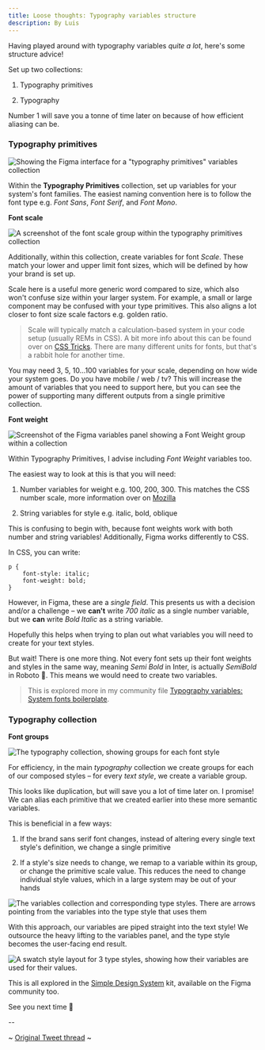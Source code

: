 ```yaml
---
title: Loose thoughts: Typography variables structure
description: By Luis
---
```

Having played around with typography variables *quite a lot*, here's some structure advice!

Set up two collections:

1. Typography primitives

2. Typography

Number 1 will save you a tonne of time later on because of how efficient aliasing can be.

### Typography primitives

![Showing the Figma interface for a "typography primitives" variables collection](/content/writing/typography-variables-structure-1.jpg)

Within the **Typography Primitives** collection, set up variables for your system's font families. The easiest naming convention here is to follow the font type e.g. *Font Sans*, *Font Serif*, and *Font Mono*.

**Font scale**

![A screenshot of the font scale group within the typography primitives collection](/content/writing/typography-variables-structure-2.jpg)

Additionally, within this collection, create variables for font *Scale*. These match your lower and upper limit font sizes, which will be defined by how your brand is set up.

Scale here is a useful more generic word compared to size, which also won't confuse size within your larger system. For example, a small or large component may be confused with your type primitives. This also aligns a lot closer to font size scale factors e.g. golden ratio.

> Scale will typically match a calculation-based system in your code setup (usually REMs in CSS). A bit more info about this can be found over on [CSS Tricks](https://css-tricks.com/almanac/properties/f/font-size/). There are many different units for fonts, but that's a rabbit hole for another time.

You may need 3, 5, 10...100 variables for your scale, depending on how wide your system goes. Do you have mobile / web / tv? This will increase the amount of variables that you need to support here, but you can see the power of supporting many different outputs from a single primitive collection.

**Font weight**

![Screenshot of the Figma variables panel showing a Font Weight group within a collection](/content/writing/typography-variables-structure-3.jpg)

Within Typography Primitives, I advise including *Font Weight* variables too.

The easiest way to look at this is that you will need:

1. Number variables for weight e.g. 100, 200, 300. This matches the CSS number scale, more information over on [Mozilla](https://developer.mozilla.org/en-US/docs/Web/CSS/@font-face/font-weight)

2. String variables for style e.g. italic, bold, oblique

This is confusing to begin with, because font weights work with both number and string variables! Additionally, Figma works differently to CSS.

In CSS, you can write:

```
p {
    font-style: italic;
    font-weight: bold;
}
```

However, in Figma, these are a *single field*. This presents us with a decision and/or a challenge – we **can't** write *700 italic* as a single number variable, but we **can** write *Bold Italic* as a string variable.

Hopefully this helps when trying to plan out what variables you will need to create for your text styles.

But wait! There is one more thing. Not every font sets up their font weights and styles in the same way, meaning *Semi Bold* in Inter, is actually *SemiBold* in Roboto 🤯. This means we would need to create two variables.

> This is explored more in my community file [Typography variables: System fonts boilerplate](https://www.figma.com/community/file/1364979538897082048).

### Typography collection

**Font groups**

![The typography collection, showing groups for each font style](/content/writing/typography-variables-structure-4.jpg)

For efficiency, in the main *typography* collection we create groups for each of our composed styles – for every *text style*, we create a variable group.

This looks like duplication, but will save you a lot of time later on. I promise! We can alias each primitive that we created earlier into these more semantic variables.

This is beneficial in a few ways:

1. If the brand sans serif font changes, instead of altering every single text style's definition, we change a single primitive

2. If a style's size needs to change, we remap to a variable within its group, or change the primitive scale value. This reduces the need to change individual style values, which in a large system may be out of your hands

![The variables collection and corresponding type styles. There are arrows pointing from the variables into the type style that uses them](/content/writing/typography-variables-structure-5.jpg)

With this approach, our variables are piped straight into the text style! We outsource the heavy lifting to the variables panel, and the type style becomes the user-facing end result.

![A swatch style layout for 3 type styles, showing how their variables are used for their values.](/content/writing/typography-variables-structure-6.jpg)

This is all explored in the [Simple Design System](https://www.figma.com/community/file/1380235722331273046) kit, available on the Figma community too.

See you next time 👋

\--

\~ [Original Tweet thread](https://x.com/disco_lu/status/1816860352090636555) \~